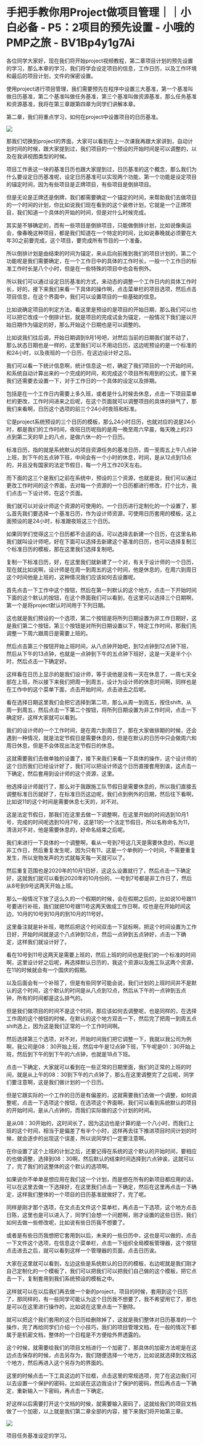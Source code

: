 # 手把手教你用Project做项目管理｜｜小白必备 - P5：2项目的预先设置 - 小哦的PMP之旅 - BV1Bp4y1g7Ai

各位同学大家好，现在我们将开始project视频教程，第二章项目计划的预先设置的学习，那么本章的学习，我们将学会设定项目的信息，工作日历，以及工作环境和最后的项目计划，文件的保密设置。

使用project进行项目管理，我们需要预先在程序中设置三大基准，第一个基准叫做日历基准，第二个基准叫做任务基准，第三个基准叫做资源基准，那么任务基准和资源基准，我将在第三章跟第四章为同学们讲解本章。

第二章，我们将重点学习，如何在project中设置项目的日历基准。

![](img/418ba5ba30ca0e33dbb0675c63f0dc99_1.png)

那我们切换到project的界面，大家可以看到在上一次课我再跟大家讲到，自动计划时间的时候，跟大家提到过，我们项目的一个预设的开始时间是可以调整的，以及在我讲视图类型的时候。

项目工作表这一块的基准日历也跟大家提到过，日历基准的这个概念，那么我们为什么要设定日历基准呢，设定日历基准可以实现两个功能，第一个功能是设定项目的锚定时间，因为有些项目是正牌项目，有些项目是倒排项目。

但是无论是正牌还是倒牌，我们都需要确定一个锚定的时间，来帮助我们去做项目的一个时间的计划，你比如说我们现在看到的这个装修计划，它就是一个正牌项目，我们知道一个具体的开始的时间，但是对什么时候完成。

其实是不够确定的，而有一些项目是倒排项目，只能做倒排计划，比如说像奥运会，像春晚这种项目，都是我们知道在一个特定的时间，比如说春晚就必须要在大年30之前要完成，这个项目，要完成所有节目的一个准备。

所以倒排计划是由结束的时间为锚定，来从后向前推到我们的项目计划的，第二个功能呢是我们需要确定，在一个工作日中的具体的工作时长，一般一个工作日的标准工作时长是八个小时，但是在一些特殊的项目中也会有例外。

所以我们可以通过设定日历基准的方式，来动态的调整一个工作日内的具体工作时长，好的，接下来我们来看一下具体的操作啊，点击菜单栏的项目选项，然后点击项目信息，在这个界面中，我们可以设置项目的一些基础的信息。

比如说确定项目的判定方法，看这里是预设的是项目的开始日期，那么我们可以也可以把它改成一个倒排计划，就是项目的完成试金为锚定，一般情况下我们是以开始日期作为锚定的好，那么开始这个日期也是可以调整的。

比如说我们往后调，开始日期调到9月1号吧，对然后当前的日期我们就不动了，那么状态日期也是一样的，这里我们可以不用动日历，这边呢预设的是一个标准的和24小时，以及夜班的一个日历，在这边设计好之后。

我们可以看一下统计信息啊，统计信息这一栏，确定了我们项目的一个开始时间，和系统自动计算出来的一个完成的时间，和完成这个项目所有用到的公式，接下来我们还需要去设置一下，对于工作日的一个具体的设定以及排期。

包括是在一个工作日内需要上多久班，或者是什么时候去休息，点击一下项目菜单栏的更改，工作时间进来之后呢，在这个页面就可以调整项目的具体的排气了，那我们来看啊，日历这个选项的前三个24小时夜班和标准。

它是project系统预设的三个日历的模板，那么24小时日历，也就对应的说是24小时，都是我们的工作时间，夜班日历呢指的是周一晚至周六早晨，每天晚上的23点到第二天的早上的八点，是做六休一的一个日历。

标准日历，指的就是系统默认的项目资源任务的基准日历，周一至周五上午八点钟上班，到下午的五点钟下班，中间会有一个小时的休息，时间，是从12点到13点的，并且没有国家的法定节假日，每一个月工作20天左右。

而下面的这三个是我们之前在系统中，预设的三个资源，也就是说，我们可以通过更改工作时间的这个界面，去对每一个资源的一个日历都进行修改，打个比方，我们点击一下设计师，在这个页面。

我们就可以对设计师这个资源的可使用的，一个日历进行定制化的一个设置了，那么首先我们要选择一个基准日历，作为设计师资源，可使用日历套用的模板，这上面预设的是24小时，标准跟夜班这三个日历。

如果同学们觉得这三个日历都不合适的话，可以选择去新建一个日历，在这里名称我们就叫设计师吧，好在下面可以选择去新建这个基准的日历，也可以选择复制三个标准日历的模板，那在这里我们选择复制吧。

复制一下标准日历，好，在这里我们就新建了一个对，有关于设计师的一个日历，现在就比如说啊，设计师是在周一到周五的这个时间，他是休息的，在周六到周日这个时间他是上班的，这种情况我们应该如何去设置呢。

首先点击一下工作中这个按钮，然后在第一列默认的这个地方，点击一下开始时间下面的这个默认的按钮，在这个界面我们可以看到，在这里可以选择三个日期啊，第一个是将project默认时间用于下列日期。

这也就是我们预设的一个选项，第二个按钮是将所列日期设置为非工作日期好，这是我们第二个按钮，第三个按钮是对所列日期设置以下，特定工作时间，那我们先调整一下周六跟周日是需要上班的。

然后点击第三个按钮开始上班时间，从八点钟开始吧，到12点钟到12点钟下班，然后从下午的13点钟，也就是一点钟到下午的五点钟下班好，这是一天是半个小时，然后点击一下确定好。

这样看在日历上显示的是我们设计师，等于说他是没有一天在休息了，一周七天全部在上班，所以接下来我们把周一到周五，设计为设计师的休息时间啊，同样也是在工作中的这个菜单下面，点击开始时间，点击进去之后呢。

看在选择日期这里我们会把它选择到第二项，那么从周一到周五，按住shift，从周一到周五，然后点击一下第二个按钮，将所列日期设置为非工作时间，点击一下确定好，这样大家就可以看到。

我们的设计师的一个工作时间，是在周六到周日了，那在大家做排期的时候，还会遇到一种情况，就是法定节假日是需要休息的，但是在默认的日历中只会做周六和周日休息，但是不会体现出法定节假日的休息。

这就需要我们去做单独的设置了，接下来我们来看一下具体的操作，这个设计师的这个日历我们已经设计好了，我们可以把设计师这个日历直接套用到诶，这点击一下确定，然后套用到设计师的这个资源，这里。

他选择设计师就行了，那么对于我跟施工队节假日是需要休息的，所以我们直接去调整标准日历就好了，在标准日历这边呢，我们点到例外的日期，然后往下看啊，比如说11的这个时间是需要休息七天的，对不对。

这是法定节假日，那我们在这里去做一下调整啊，在这里开始的时间选到10月1号，完成的时间呢选到10月7号，这是11的一个法定节假日，所以名称命名为11，清洁对不对，他是需要休息的，好命名结束之后呢。

我们来进行一下具体的一个调整啊，看从一号到7号这几天是需要休息的，所以是非工作日，然后重复发生呢，因为只有11，这是一个单例的一个时间，不需要重复发生，所以宠物发声的方式就每天每一天就可以了。

然后重复范围也是2020年的10月1日好，这这么设置就行了，然后点击一下确定好，这就我们就可以看到2020年的10月份的，一号到7号都是非工作日了，然后从8号到9号这两天开始上班。

那么一般情况下放了这么久的一个假期的时候，会在假期之后的，比如说10号跟11号要进行补班，我们就把10号跟11号这两天做成工作日啊，哎也是在开始时间这边，10月的10号到10月的到10月的11号好。

这里备注就是补补班，嗯然后把这个时间双击一下鼠标啊，把这个时间设置为工作日好，开始时间就是这个八点钟到12点，然后一点钟到五点钟好，点击一下确定，这样我们就设计好了。

看在10号到11号这两天是需要上班的，然后上班的时间也是我们的一个标准的时间啊，这里设计好之后呢，再选择默认日历的，我这个资源以及施工队这两个资源，在11的时候就会有一个国庆的假期。

以及后面会有一个补班了，但是有些同学可能会说，我们计划的上班时间并不是默认的这个时间，这个默认的时间是从八点到12点，然后从下午的一点钟到五点钟，所有的时间都是这么排气的。

但是我们做项目的时间不是这个时间，那应该如何去调整呢，也是同样的，在选择工作周的这个按钮的时候，在默认的这个地方双击一下，然后完了把周一到周五点shift选上，因为这是我们正常的一个工作时间啊。

然后选择第三个选项，对不对，开始时间我们把它调整一下，我就以我公司为例啊，我公司是08：30开始上班，然后中午是12点钟下班，下午呢是01：30开始上班，然后到下午的到下午的六点钟，也就是18点下班。

点击一下确定，大家就可以看到在一些正常的日期里面，我们的正常的上班的时间，就是从上午的08：30到下午的六点钟了，那么在这里调整完了之后呢，同学们要注意啊，这是我们做计划的一个日历。

但是它跟实际的一个工作的日历是有偏差的，这就需要我们去做一个调整，如何调整呢，点击一下选项这个按钮，在选项这个界面啊，我们可以看到系统默认的项目的开始时间，是从八点钟的，而我们实际做的这个计划的时间。

是从08：30开始的，这时间长了，因为这边也是计算的是一个八小时，而我们上班的这个时间，相当于是偏差了有半个小时，这样再去往下推进项目时间计划的时候，就会逐步的出现这个误差，所以说同学们一定要注意啊。

在你设置了这个上班的计划之后，还要记得在系统的这个默认的开始时间，要相应的也做调整，选择到08：30啊，然后默认的结束时间选择到六点钟诶，这就可以了，完了我们的这整体的这个默认的选项啊。

如果说你不单单是想应用在我们这一个计划，而是想在所有的新项目都应用的话，可以在这里去做一下选择好，在这里我们点击一下确定，然后在这里再点击一下确定，这样我们整体的一个项目的日历基准就做好了，完了呢。

同样是刚才那个选项，在文点击文件这个菜单栏，再点击一下选项，这个地方点击日陈，这里也是可以进入了，同学们会想一个问题啊，刚才设置的这些日历，我们如何去做一些修改呢，比如说有些日历我不想要了。

或者是有些日历我想把它套用到以后，未来的一些日历中，这也是可以做的，点击一下文件这个选项，在信息这个菜单栏，点击一下组织全局模板管理器，这个按钮点击进去之后，就可以看到这样一个管理器的页面，点击日历诶。

大家在这里就可以看到，左边这些是系统默认的日历的模板，右边呢就是我们刚才自己定制化的一个模板了，我们可以把我们可以把我们自己做的这个模板，把它点击一下，复制套用到我们系统预设的模板之中。

这样就可以在以后我们再去做一个新的project，项目的时候，套用到这个日历了，那同样的，有一些同学可能认为这个日历我不想要了，我不希望用它了，那也是可以在这里进行操作的，比如说在这里点击一下删除。

就可以把这个我们套用的这个日历给删除掉了，这就是我们整体对日历基准的一个操作，完了再给同学们介绍一个小技巧，我们的项目管理文档，在一般的情况下都属于是机密文档，整体的一个日程是不方便给外界透露的。

这个时候，就需要给我们的项目文档进行一个加密了，那具体的加密方法呢是在这边点击保存的时候，点击另存为，我们随便选择一个地方，比如说就选择到文档这个地方，然后再进入这个另存为的界面的。

这里的时候点击一下工具这边的下拉框，点击这里的常规选项，完了在这边我们可以去设置一个保护的密码，比如说在这边我设计了保护的密码，然后再点击一下确定，重新输入一下密码，再点击一下确定。

好这样以后需要打开这个文档的时候，就需要输入密码了，这就给我们的项目文档做了一个加密，以上就是我们第二章全部的内容，接下来我们将开始第三章。



![](img/418ba5ba30ca0e33dbb0675c63f0dc99_3.png)

项目任务基准设定的学习。